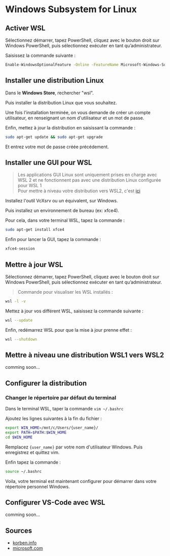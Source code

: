 # Windows Subsystem for Linux

## Activer WSL
Sélectionnez démarrer, tapez PowerShell, cliquez avec le bouton droit sur Windows PowerShell, puis sélectionnez exécuter en tant qu’administrateur.

Saisissez la commande suivante :
```bash
Enable-WindowsOptionalFeature -Online -FeatureName Microsoft-Windows-Subsystem-Linux
```

## Installer une distribution Linux
Dans le **Windows Store**, rechercher "wsl".

Puis installer la distribution Linux que vous souhaitez.

Une fois l'installation terminée, on vous demande de créer un compte utilisateur, en renseignant un nom d'utilisateur et un mot de passe.

Enfin, mettez à jour la distribution en saisissant la commande :
```bash
sudo apt-get update && sudo apt-get upgrade
```
Et entrez votre mot de passe créée précédement.

## Installer une GUI pour WSL

> Les applications GUI Linux sont uniquement prises en charge avec WSL 2 et ne fonctionnent pas avec une distribution Linux configurée pour WSL 1\
Pour mettre à niveau votre distribution vers WSL2, c'est [ici](/#mettre-a-niveau-une-distribution-wsl1-vers-wsl2)

Installez l'outil VcXsrv ou un équivalent, sur Windows.

Puis installez un environnement de bureau (ex: xfce4).

Pour cela, dans votre terminal WSL, tapez la commande :
```bash
sudo apt-get install xfce4
```

Enfin pour lancer la GUI, tapez la commande :
```bash
xfce4-session
```

## Mettre à jour WSL
Sélectionnez démarrer, tapez PowerShell, cliquez avec le bouton droit sur Windows PowerShell, puis sélectionnez exécuter en tant qu’administrateur.

> Commande pour visualiser les WSL installés :
```bash
wsl -l -v
```

Mettez à jour vos différent WSL, saisissez la commande suivante :
```bash
wsl --update
```

Enfin, redémarrez WSL pour que la mise à jour prenne effet :
```bash
wsl --shutdown
```

## Mettre à niveau une distribution WSL1 vers WSL2
comming soon...

## Configurer la distribution
### Changer le répertoire par défaut du terminal
Dans le terminal WSL, taper la commande ```vim ~/.bashrc```

Ajoutez les lignes suivantes à la fin du fichier :
```bash
export WIN_HOME=/mnt/c/Users/{user_name}/
export PATH=$PATH:$WIN_HOME
cd $WIN_HOME
```
Remplacez ```{user_name}``` par votre nom d'utilisateur Windows.
Puis enregistrez et quittez vim.

Enfin tapez la commande :
```bash
source ~/.bashrc
```

Voila, votre terminal est maintenant configurer pour démarrer dans votre répertoire personnel Windows.

## Configurer VS-Code avec WSL
comming soon...

## Sources
* [korben.info](https://korben.info/linux-wsl-gui-interface-graphique-windows-10.html)
* [microsoft.com](https://docs.microsoft.com/fr-fr/windows/wsl/tutorials/gui-apps)

